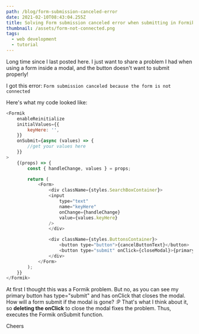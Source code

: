 ```yaml
---
path: /blog/form-submission-canceled-error
date: 2021-02-10T08:43:04.255Z
title: Solving Form submission canceled error when submitting in Formik
thumbnail: /assets/form-not-connected.png
tags:
  - web development
  - tutorial
---
```

Long time since I last posted here. 
I just want to share a problem I had when using a form inside a modal, and the button doesn't want to submit properly!

I got this error: `Form submission canceled because the form is not connected`

Here's what my code looked like:

```javascript
<Formik
    enableReinitialize
    initialValues={{
        keyHere: '',
    }}
    onSubmit={async (values) => {
        //get your values here
    }}
>
    {(props) => {
        const { handleChange, values } = props;

        return (
            <Form>
                <div className={styles.SearchBoxContainer}>
                <input
                    type="text"
                    name="keyHere"
                    onChange={handleChange}
                    value={values.keyHere}
                />
                </div>

                <div className={styles.ButtonsContainer}>
                    <button type="button">{cancelButtonText}</button>
                    <button type="submit" onClick={closeModal}>{primaryButtonText}</button>
                </div>
            </Form>
        );
    }}
</Formik>
```

At first I thought this was a Formik problem. But no, as you can see my primary button has type="submit" and has onClick that closes the modal. How will a form submit if the modal is gone? :P That's what I think about it, so **deleting the onClick** to close the modal fixes the problem. Thus, executes the Formik onSubmit function. 

Cheers
